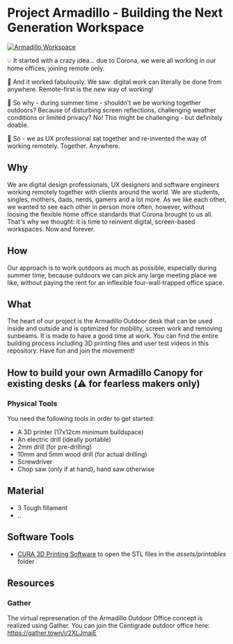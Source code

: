 # Project Armadillo - Building the Next Generation Workspace

[![Armadillo Workspace](https://img.youtube.com/vi/2j23XJB2bOQ/0.jpg)](https://youtu.be/2j23XJB2bOQ)

💡 It started with a crazy idea... due to Corona, we were all working in our home offices, joining remote only.

🎊 And it worked fabulously. We saw: digital work can literally be done from anywhere. Remote-first is the new way of working!

🤔 So why - during summer time - shouldn't we be working together outdoors? Because of disturbing screen reflections, challenging weather conditions or limited privacy? No! This might be challenging - but definitely doable.

💪 So - we as UX professional sat together and re-invented the way of working remotely. Together. Anywhere.

## Why
We are digital design professionals, UX designers and software engineers working remotely together with clients around the world. We are students, singles, mothers, dads, nerds, gamers and a lot more. As we like each other, we wanted to see each other in person more often, however, without loosing the flexible home office standards that Corona brought to us all. That's why we thought: it is time to reinvent digital, screen-based workspaces. Now and forever.

## How
Our approach is to work outdoors as much as possible, especially during summer time, because outdoors we can pick any large meeting place we like, without paying the rent for an inflexible four-wall-trapped office space.

## What
The heart of our project is the Armadillo Outdoor desk that can be used inside and outside and is optimized for mobility, screen work and removing sunbeams. It is made to have a good time at work. You can find the entire building process including 3D printing files and user test videos in this repository. Have fun and join the movement!

## How to build your own Armadillo Canopy for existing desks (⚠️ for fearless makers only)

### Physical Tools
You need the following tools in order to get started:
- A 3D printer (17x12cm minimum buildspace)
- An electric drill (ideally portable)
- 2mm drill (for pre-drilling)
- 10mm and 5mm wood drill (for actual drilling)
- Screwdriver
- Chop saw (only if at hand), hand saw otherwise

## Material
- 3 Tough fillament
- ..

## Software Tools
- [CURA 3D Printing Software](https://ultimaker.com/software/ultimaker-cura) to open the STL files in the *assets/printables* folder

## Resources

### Gather
The virtual represenation of the Armadillo Outdoor Office concept is realized using Gather. You can join the Centigrade outdoor office here: https://gather.town/i/2XLJmajE
